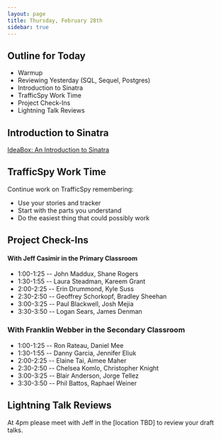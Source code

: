 ```yaml
---
layout: page
title: Thursday, February 28th
sidebar: true
---
```


## Outline for Today

* Warmup
* Reviewing Yesterday (SQL, Sequel, Postgres)
* Introduction to Sinatra
* TrafficSpy Work Time
* Project Check-Ins
* Lightning Talk Reviews

## Introduction to Sinatra

[IdeaBox: An Introduction to Sinatra](http://tutorials.jumpstartlab.com/projects/idea_box.html)

## TrafficSpy Work Time

Continue work on TrafficSpy remembering:

* Use your stories and tracker
* Start with the parts you understand
* Do the easiest thing that could possibly work

## Project Check-Ins


#### With Jeff Casimir in the Primary Classroom

* 1:00-1:25 -- John Maddux, Shane Rogers
* 1:30-1:55 -- Laura Steadman, Kareem Grant
* 2:00-2:25 -- Erin Drummond, Kyle Suss
* 2:30-2:50 -- Geoffrey Schorkopf, Bradley Sheehan
* 3:00-3:25 -- Paul Blackwell, Josh Mejia
* 3:30-3:50 -- Logan Sears, James Denman


### With Franklin Webber in the Secondary Classroom

* 1:00-1:25 -- Ron Rateau, Daniel Mee
* 1:30-1:55 -- Danny Garcia, Jennifer Eliuk
* 2:00-2:25 -- Elaine Tai, Aimee Maher
* 2:30-2:50 -- Chelsea Komlo, Christopher Knight
* 3:00-3:25 -- Blair Anderson, Jorge Tellez
* 3:30-3:50 -- Phil Battos, Raphael Weiner

## Lightning Talk Reviews

At 4pm please meet with Jeff in the [location TBD] to review your draft talks.
